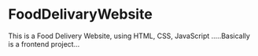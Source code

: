 # FoodDelivaryWebsite
This is a Food Delivery Website, using HTML, CSS, JavaScript .....Basically is a frontend project...
